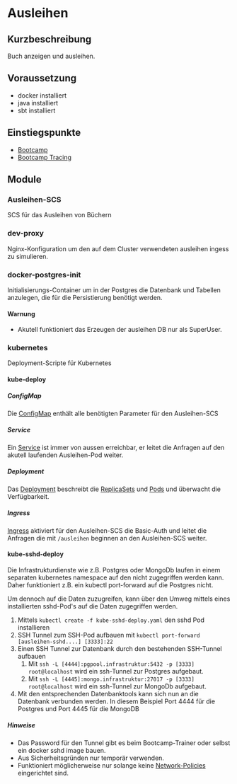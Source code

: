 # Ausleihen

## Kurzbeschreibung
Buch anzeigen und ausleihen.

## Voraussetzung

* docker installiert
* java installiert
* sbt installiert

## Einstiegspunkte 

* [Bootcamp](http://bootcamp.ch.innoq.io)
* [Bootcamp Tracing](http://bootcamp-tracing.ch.innoq.io)

## Module

### Ausleihen-SCS

SCS für das Ausleihen von Büchern

### dev-proxy

Nginx-Konfiguration um den auf dem Cluster verwendeten ausleihen ingess
zu simulieren.

### docker-postgres-init

Initialisierungs-Container um in der Postgres die Datenbank und Tabellen anzulegen,
die für die Persistierung benötigt werden.

#### Warnung

* Akutell funktioniert das Erzeugen der ausleihen DB nur als SuperUser.

### kubernetes

Deployment-Scripte für Kubernetes

#### kube-deploy

##### ConfigMap

Die [ConfigMap](https://kubernetes.io/docs/tasks/configure-pod-container/configmap/) 
enthält alle benötigten Parameter für den Ausleihen-SCS

##### Service

Ein [Service](https://kubernetes.io/docs/concepts/services-networking/service/) 
ist immer von aussen erreichbar, er leitet die Anfragen auf den akutell laufenden Ausleihen-Pod weiter.

##### Deployment

Das [Deployment](https://kubernetes.io/docs/concepts/workloads/controllers/deployment/) beschreibt
die [ReplicaSets](https://kubernetes.io/docs/concepts/workloads/controllers/replicaset/) 
und [Pods](https://kubernetes.io/docs/concepts/workloads/pods/pod/)
und überwacht die Verfügbarkeit. 

##### Ingress

[Ingress](https://kubernetes.io/docs/concepts/services-networking/ingress/) aktiviert für den Ausleihen-SCS
die Basic-Auth und leitet die Anfragen die mit ```/ausleihen``` beginnen an den Ausleihen-SCS weiter.

#### kube-sshd-deploy

Die Infrastrukturdienste wie z.B. Postgres oder MongoDb laufen in einem
separaten kubernetes namespace auf den nicht zugegriffen werden kann.
Daher funktioniert z.B. ein kubectl port-forward auf die Postgres nicht. 

Um dennoch auf die Daten zuzugreifen, kann über den Umweg mittels eines
installierten sshd-Pod's auf die Daten zugegriffen werden.

1. Mittels ```kubectl create -f kube-sshd-deploy.yaml``` den sshd Pod installieren
2. SSH Tunnel zum SSH-Pod aufbauen mit ````kubectl port-forward [ausleihen-sshd....] [3333]:22````
3. Einen SSH Tunnel zur Datenbank durch den bestehenden SSH-Tunnel aufbauen
   1. Mit ````ssh -L [4444]:pgpool.infrastruktur:5432 -p [3333] root@localhost```` wird ein ssh-Tunnel
   zur Postgres aufgebaut.
   2. Mit ````ssh -L [4445]:mongo.infrastruktur:27017 -p [3333] root@localhost```` wird ein ssh-Tunnel
   zur MongoDb aufgebaut.
5. Mit den entsprechenden Datenbanktools kann sich nun an die Datenbank verbunden werden. In diesem
   Beispiel Port 4444 für die Postgres und Port 4445 für die MongoDB 
   
##### Hinweise

* Das Password für den Tunnel gibt es beim Bootcamp-Trainer oder selbst ein docker sshd image bauen.
* Aus Sicherheitsgründen nur temporär verwenden.
* Funktioniert möglicherweise nur solange keine 
  [Network-Policies](https://kubernetes.io/docs/concepts/services-networking/network-policies/) eingerichtet sind.

